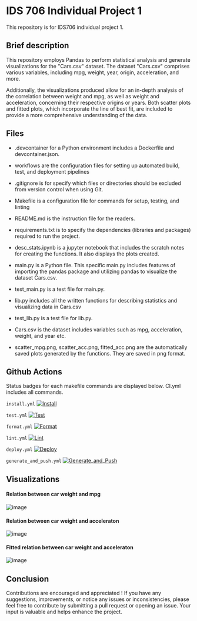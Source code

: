 # IDS 706 Individual Project 1

This repository is for IDS706 individual project 1. 



## Brief description 

This repository employs Pandas to perform statistical analysis and generate visualizations for the "Cars.csv" dataset. The dataset "Cars.csv" comprises various variables, including mpg, weight, year, origin, acceleration, and more.

Additionally, the visualizations produced allow for an in-depth analysis of the correlation between weight and mpg, as well as weight and acceleration, concerning their respective origins or years. Both scatter plots and fitted plots, which incorporate the line of best fit, are included to provide a more comprehensive understanding of the data.

## Files 


- .devcontainer for a Python environment includes a Dockerfile and devcontainer.json.

- workflows are the configuration files for setting up automated build, test, and deployment pipelines

- .gitignore is for specify which files or directories should be excluded from version control when using Git.

- Makefile is a configuration file for commands for setup, testing, and linting

- README.md is the instruction file for the readers.

- requirements.txt is to specify the dependencies (libraries and packages) required to run the project.

- desc_stats.ipynb is a jupyter notebook that includes the scratch notes for creating the functions. It also displays the plots created.
        
- main.py is a Python file. This specific main.py includes features of importing the pandas package and utilizing pandas to visualize the dataset Cars.csv.
        
- test_main.py is a test file for main.py.

- lib.py includes all the written functions for describing statistics and visualizing data in Cars.csv
        
- test_lib.py is a test file for lib.py.
        
- Cars.csv is the dataset includes variables such as mpg, acceleration, weight, and year etc. 

- scatter_mpg.png, scatter_acc.png, fitted_acc.png are the automatically saved plots generated by the functions. They are saved in png format.



## Github Actions

Status badges for each makefile commands are displayed below. CI.yml includes all commands. 

`install.yml`
[![Install](https://github.com/nogibjj/Kelly_Tong_Individual_Project1/actions/workflows/install.yml/badge.svg)](https://github.com/nogibjj/Kelly_Tong_Individual_Project1/actions/workflows/install.yml)

`test.yml`
[![Test](https://github.com/nogibjj/Kelly_Tong_Individual_Project1/actions/workflows/test.yml/badge.svg)](https://github.com/nogibjj/Kelly_Tong_Individual_Project1/actions/workflows/test.yml)

`format.yml`
[![Format](https://github.com/nogibjj/Kelly_Tong_Individual_Project1/actions/workflows/format.yml/badge.svg)](https://github.com/nogibjj/Kelly_Tong_Individual_Project1/actions/workflows/format.yml)

`lint.yml`
[![Lint](https://github.com/nogibjj/Kelly_Tong_Individual_Project1/actions/workflows/lint.yml/badge.svg)](https://github.com/nogibjj/Kelly_Tong_Individual_Project1/actions/workflows/lint.yml)

`deploy.yml`
[![Deploy](https://github.com/nogibjj/Kelly_Tong_Individual_Project1/actions/workflows/deploy.yml/badge.svg)](https://github.com/nogibjj/Kelly_Tong_Individual_Project1/actions/workflows/deploy.yml)

`generate_and_push.yml`
[![Generate_and_Push](https://github.com/nogibjj/Kelly_Tong_Individual_Project1/actions/workflows/generate_and_push.yml/badge.svg)](https://github.com/nogibjj/Kelly_Tong_Individual_Project1/actions/workflows/generate_and_push.yml)




## Visualizations

#### Relation between car weight and mpg
![image](https://github.com/nogibjj/proj1-rc/assets/123079408/d236458b-8c93-4c6a-bf97-d700c71607a9)



#### Relation between car weight and acceleraton 

![image](https://github.com/nogibjj/proj1-rc/assets/123079408/ad97e915-2ffe-4057-b4be-50e755b45ab6)



#### Fitted relation between car weight and acceleraton 
![image](https://github.com/nogibjj/proj1-rc/assets/123079408/e1fa1b6e-1a52-48c4-a396-013e79454967)




## Conclusion

Contributions are encouraged and appreciated ! If you have any suggestions, improvements, or notice any issues or inconsistencies, please feel free to contribute by submitting a pull request or opening an issue. Your input is valuable and helps enhance the project.
